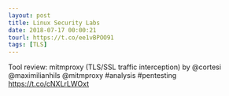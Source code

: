```yaml
---
layout: post
title: Linux Security Labs
date: 2018-07-17 00:00:21
tourl: https://t.co/ee1vBPOO91
tags: [TLS]
---
```

Tool review: mitmproxy (TLS/SSL traffic interception) by @cortesi @maximilianhils @mitmproxy #analysis #pentesting https://t.co/cNXLrLWOxt